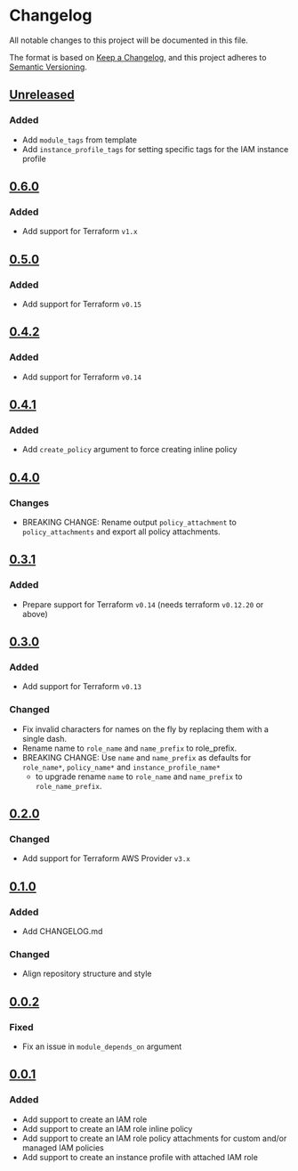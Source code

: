 # Changelog

All notable changes to this project will be documented in this file.

The format is based on [Keep a Changelog](https://keepachangelog.com/en/1.0.0/),
and this project adheres to [Semantic Versioning](https://semver.org/spec/v2.0.0.html).

## [Unreleased]

### Added

- Add `module_tags` from template
- Add `instance_profile_tags` for setting specific tags for the IAM instance profile

## [0.6.0]

### Added

- Add support for Terraform `v1.x`

## [0.5.0]

### Added

- Add support for Terraform `v0.15`

## [0.4.2]

### Added

- Add support for Terraform `v0.14`

## [0.4.1]

### Added

- Add `create_policy` argument to force creating inline policy

## [0.4.0]

### Changes

- BREAKING CHANGE: Rename output `policy_attachment` to `policy_attachments` and export all policy attachments.

## [0.3.1]

### Added

- Prepare support for Terraform `v0.14` (needs terraform `v0.12.20` or above)

## [0.3.0]

### Added

- Add support for Terraform `v0.13`

### Changed

- Fix invalid characters for names on the fly by replacing them with a single dash.
- Rename name to `role_name` and `name_prefix` to role_prefix.
- BREAKING CHANGE: Use `name` and `name_prefix` as defaults for `role_name*`, `policy_name*` and `instance_profile_name*`
  - to upgrade rename `name` to `role_name` and `name_prefix` to `role_name_prefix`.

## [0.2.0]

### Changed

- Add support for Terraform AWS Provider `v3.x`

## [0.1.0]

### Added

- Add CHANGELOG.md

### Changed

- Align repository structure and style

## [0.0.2]

### Fixed

- Fix an issue in `module_depends_on` argument

## [0.0.1]

### Added

- Add support to create an IAM role
- Add support to create an IAM role inline policy
- Add support to create an IAM role policy attachments for custom and/or managed IAM policies
- Add support to create an instance profile with attached IAM role

<!-- markdown-link-check-disable -->

[unreleased]: https://github.com/mineiros-io/terraform-aws-iam-role/compare/v0.6.0...HEAD
[0.6.0]: https://github.com/mineiros-io/terraform-aws-iam-role/compare/v0.5.0...v0.6.0

<!-- markdown-link-check-disabled -->

[0.5.0]: https://github.com/mineiros-io/terraform-aws-iam-role/compare/v0.4.2...v0.5.0
[0.4.2]: https://github.com/mineiros-io/terraform-aws-iam-role/compare/v0.4.1...v0.4.2
[0.4.1]: https://github.com/mineiros-io/terraform-aws-iam-role/compare/v0.4.0...v0.4.1
[0.4.0]: https://github.com/mineiros-io/terraform-aws-iam-role/compare/v0.3.1...v0.4.0
[0.3.1]: https://github.com/mineiros-io/terraform-aws-iam-role/compare/v0.3.0...v0.3.1
[0.3.0]: https://github.com/mineiros-io/terraform-aws-iam-role/compare/v0.2.0...v0.3.0
[0.2.0]: https://github.com/mineiros-io/terraform-aws-iam-role/compare/v0.1.0...v0.2.0
[0.1.0]: https://github.com/mineiros-io/terraform-aws-iam-role/compare/v0.0.2...v0.1.0
[0.0.2]: https://github.com/mineiros-io/terraform-aws-iam-role/compare/v0.0.1...v0.0.2
[0.0.1]: https://github.com/mineiros-io/terraform-aws-iam-role/releases/tag/v0.0.1
